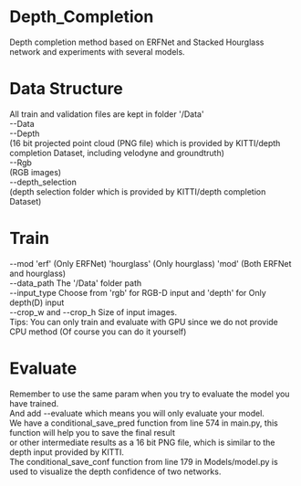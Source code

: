 # Depth_Completion
Depth completion method based on ERFNet and Stacked Hourglass network and experiments with several models. 

# Data Structure
All train and validation files are kept in folder '/Data'  
--Data  
  --Depth   
    (16 bit projected point cloud (PNG file) which is provided by KITTI/depth completion Dataset, including velodyne and groundtruth)  
  --Rgb   
    (RGB images)  
  --depth_selection   
      (depth selection folder which is provided by KITTI/depth completion Dataset)  

# Train  
--mod 'erf' (Only  ERFNet)  'hourglass' (Only hourglass)  'mod' (Both ERFNet and hourglass)  
--data_path  The '/Data' folder path   
--input_type  Choose from 'rgb' for RGB-D input and 'depth' for Only depth(D) input  
--crop_w and --crop_h   Size of input images.  
Tips: You can only train and evaluate with GPU since we do not provide CPU method (Of course you can do it yourself)  

# Evaluate  
Remember to use the same param when you try to evaluate the model you have trained.  
And add --evaluate which means you will only evaluate your model.  
We have a conditional_save_pred function from line 574 in main.py, this function will help you to save the final result   
or other intermediate results as a 16 bit PNG file, which is similar to the depth input provided by KITTI.  
The conditional_save_conf function from line 179 in Models/model.py is used to visualize the depth confidence of two networks.  




